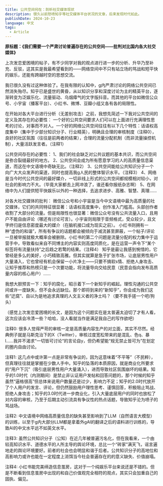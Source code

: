 ```yaml
---
title: 公共空间何在：剖析社交媒体现状
description: 很久以前怒喷知乎等社交媒体平台状况的文章，后来发现时代如此。
publishDate: 2024-10-23
language: 中文
tags:
  - Article
---
```

**原标题：《我们需要一个严肃讨论普遍存在的公共空间——批判对比国内各大社交媒体》**

上次发恋爱困境的帖子，有不少同学对我的观点进行进一步的分析、升华乃至补充、反驳，这其实是我最希望看到的——网络空间中不只有站立场的骂战和短平快的娱乐，还能有跨越时空的思想交流。

我已很久没有过这种体验了。在我有限的认知中，g内严肃讨论的网络公共空间已然消失殆尽。知乎已是盛世的黄昏，从以知识分享和深度讨论为主的精英平台，逐渐转变为泛娱乐化、流量驱动、乌烟瘴气的文字版抖音。而其他的平台如微信公众号、小宇宙（播客平台）、小红书、微博、豆瓣小组又各有各的局限性。

在开始对各大平台进行分析（无差别攻击）之前，我想先简述一下我对公共空间的定义及其存在的必要性：
	一个好的公共空间要求人们可以在上面进行充满理性思考的讨论，对事而不对人。一个好的网络公共空间往往有以下几个特性：话语权高度集中（集中于少部分知识分子、行业精英），明确且合理的审核制度（注释0），良好的社区氛围（往往是前两者的结果），合理的流量分配机制（而非流量操控机制），大量活跃发言者。（注释1）

公共空间存在的必要性：
1、我们的社会缺乏对公共议题的基本共识，而公共空间是弥合裂缝最好的地方。
2、公共空间会成为所有愿意学习的人的高质量信息渠道，而这在中文语境中奇缺无比。（注释2）
3、公共空间能给公共知识分子一个向广大大众发声的渠道，同时也提高我g人民的整体智识水平。（注释3）
4、网络是当今时代公共空间的最好媒介，一切非线上形式的公共空间都规模相对较小，对社会的影响力不大。（毕竟大家都去上网冲浪了，谁还看你报纸杂志啊）
5、在网络中为人们提供短平快娱乐以外的一种选择，去追求进步、高雅、智慧、真理……

对各大社交媒体的批判：
	微信公众号和小宇宙是当今中文语境中最为高质量的社交媒体，它们的共同特征很显著：话语权高度集中，创作准入门槛高。头部创作者收割了大部分的流量。但是局限性也很显著：微信公众号没有公共流量入口，且用户不能自由评论（哪还有讨论可言）。小宇宙则局限于音频格式，受众较少，且文字终归是信息密度最大的媒介（在脑机接口成为现实之前）。
	小红书则拥有一种“虚伪的和谐”，所有有争议的话题都会被倾向于减流甚至屏蔽，一个帖子/评论一旦被举报就极大概率会被删除。小红书的第二个问题是流量分配的权力集中于运营手中，导致看似来自不同博主的内容实则高度同质化，是在运营一声令下“某个标签将有流量扶持”之后趋之若鹜的结果。（注释4）
	知乎是最让我感到惋惜的，它曾经是多么的美好，小巧精致高雅。但其实就算是急于扩张市场，让底层男性用户大量涌入，它也曾经有机会保留一小片净土——只要不搞软s情、拒绝人身攻击、让知乎推荐和热榜只是一个次要功能，将流量导向交给民意（民意会指向发布高质量内容的核心用户）……

我想大胆预言一下：知乎的腐化，昭示着下一个新知乎的崛起。理性沟通的公共空间或许一度缺失，但不会永远缺位。那个即将到来的“新知乎”，你会成为我们这些“迂腐”、自以为是地追求真理的人文主义者的净土吗？（要不我手搓一个吧/狗头）

（感觉上次发恋爱困境的长文，是因为这个问题实在是太普遍太迫切了才有人看，这次应该会冷清一些？哈哈，没人看就当作是满足我自己的写作欲吧）


注释0:
很多人觉得严苛的审核一定是高质量内容生产的对立面，其实不尽然。经典例子就是马斯克治下的X（Twitter），审核过度宽松带来的是混乱、色q、暴l……我并不渴求“一切皆可讨论“的言论自y，但仍希望能“规无禁止皆可为”在划定的圈内自由讨论。

注释1:
这几点中或许第一点是非常有争议的，因为这意味着“不平等”（不民粹），但真理往往就是掌握在少数人手中。知乎的坠落的本质原因，就是商业化所要求的“用户下沉”（吸引底层男性用户大量涌入），进而导致社区氛围崩坏的结果。知乎的1.0时代（内测期间）是禁止非认证用户发帖和回答问题的，那个时候的知乎虽然“逼格很高”但总体来说用户数量还是过少，影响力不足；知乎的2.0时代放开了个人用户的发言、评论，但仍然鼓励用户理性思考、谨慎回答，积极阻止骂战、拒绝人身攻击；知乎的3.0时代进一步商业化，引入大量底层用户的同时也放松了对内容的审核，乃至于后期主动引流具有争议性的热点话题，导致知乎沦为喷子的骂战场。

注释2:
中文语境中网络高质量信息的缺失甚至影响到了LLM（自然语言大模型）的训练，以至于g内大部分LLM都是拿着外gAI的翻译之后的语料进行训练的，导致AI的中文水平远不如英文水平。

注释3:
虽然公共知识分子（公知）在近几年被普遍污名化，但在我看来，一个由较高知识水平、道德水平的人所主导的舆论环境，总比一个“砖家”满天飞，谣言遍地走的舆论环境要好。前者的社会也会明显和谐于后者。公共知识分子的高地位和高影响力或许也能在一定程度上消饵当今社会普遍存在的的意义缺失、价值崩塌。

注释4:
小红书能完美缔造信息茧房，这对于一个纯娱乐平台来说还是不错的。但是不断看到信息茧房中出现的和自己价值观完全相符的观点，其实只会加重自己的固执、偏见。